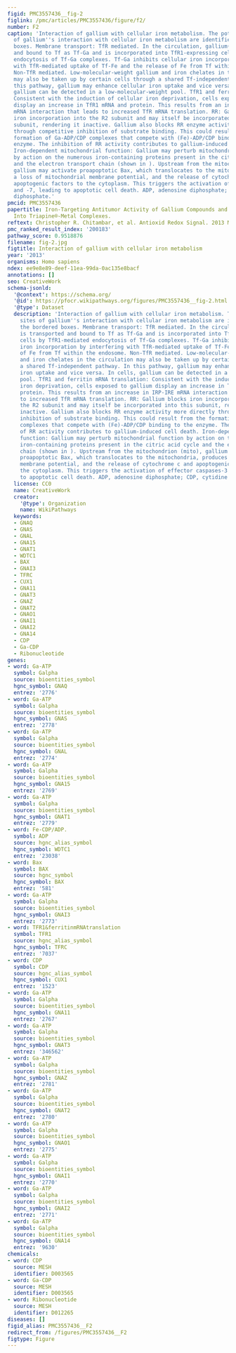 ```yaml
---
figid: PMC3557436__fig-2
figlink: /pmc/articles/PMC3557436/figure/f2/
number: F2
caption: 'Interaction of gallium with cellular iron metabolism. The potential sites
  of gallium''s interaction with cellular iron metabolism are identified in the bordered
  boxes. Membrane transport: TfR mediated. In the circulation, gallium(III) is transported
  and bound to Tf as Tf-Ga and is incorporated into TfR1-expressing cells by TfR1-mediated
  endocytosis of Tf-Ga complexes. Tf-Ga inhibits cellular iron incorporation by interfering
  with TfR-mediated uptake of Tf-Fe and the release of Fe from Tf within the endosome.
  Non-TfR mediated. Low-molecular-weight gallium and iron chelates in the circulation
  may also be taken up by certain cells through a shared Tf-independent pathway. In
  this pathway, gallium may enhance cellular iron uptake and vice versa. In cells,
  gallium can be detected in a low-molecular-weight pool. TfR1 and ferritin mRNA translation:
  Consistent with the induction of cellular iron deprivation, cells exposed to gallium
  display an increase in TfR1 mRNA and protein. This results from an increase in IRP-IRE
  mRNA interaction that leads to increased TfR mRNA translation. RR: Gallium blocks
  iron incorporation into the R2 subunit and may itself be incorporated into this
  subunit, rendering it inactive. Gallium also blocks RR enzyme activity more directly
  through competitive inhibition of substrate binding. This could result from the
  formation of Ga-ADP/CDP complexes that compete with (Fe)-ADP/CDP binding to the
  enzyme. The inhibition of RR activity contributes to gallium-induced cell death.
  Iron-dependent mitochondrial function: Gallium may perturb mitochondrial function
  by action on the numerous iron-containing proteins present in the citric acid cycle
  and the electron transport chain (shown in ). Upstream from the mitochondrion (mito),
  gallium may activate proapoptotic Bax, which translocates to the mitochondria, produces
  a loss of mitochondrial membrane potential, and the release of cytochrome c and
  apoptogenic factors to the cytoplasm. This triggers the activation of effector caspases-3
  and -7, leading to apoptotic cell death. ADP, adenosine diphosphate; CDP, cytidine
  diphosphate.'
pmcid: PMC3557436
papertitle: Iron-Targeting Antitumor Activity of Gallium Compounds and Novel Insights
  Into Triapine®-Metal Complexes.
reftext: Christopher R. Chitambar, et al. Antioxid Redox Signal. 2013 Mar 10;18(8):956-972.
pmc_ranked_result_index: '200183'
pathway_score: 0.9518876
filename: fig-2.jpg
figtitle: Interaction of gallium with cellular iron metabolism
year: '2013'
organisms: Homo sapiens
ndex: ee9e8e89-deef-11ea-99da-0ac135e8bacf
annotations: []
seo: CreativeWork
schema-jsonld:
  '@context': https://schema.org/
  '@id': https://pfocr.wikipathways.org/figures/PMC3557436__fig-2.html
  '@type': Dataset
  description: 'Interaction of gallium with cellular iron metabolism. The potential
    sites of gallium''s interaction with cellular iron metabolism are identified in
    the bordered boxes. Membrane transport: TfR mediated. In the circulation, gallium(III)
    is transported and bound to Tf as Tf-Ga and is incorporated into TfR1-expressing
    cells by TfR1-mediated endocytosis of Tf-Ga complexes. Tf-Ga inhibits cellular
    iron incorporation by interfering with TfR-mediated uptake of Tf-Fe and the release
    of Fe from Tf within the endosome. Non-TfR mediated. Low-molecular-weight gallium
    and iron chelates in the circulation may also be taken up by certain cells through
    a shared Tf-independent pathway. In this pathway, gallium may enhance cellular
    iron uptake and vice versa. In cells, gallium can be detected in a low-molecular-weight
    pool. TfR1 and ferritin mRNA translation: Consistent with the induction of cellular
    iron deprivation, cells exposed to gallium display an increase in TfR1 mRNA and
    protein. This results from an increase in IRP-IRE mRNA interaction that leads
    to increased TfR mRNA translation. RR: Gallium blocks iron incorporation into
    the R2 subunit and may itself be incorporated into this subunit, rendering it
    inactive. Gallium also blocks RR enzyme activity more directly through competitive
    inhibition of substrate binding. This could result from the formation of Ga-ADP/CDP
    complexes that compete with (Fe)-ADP/CDP binding to the enzyme. The inhibition
    of RR activity contributes to gallium-induced cell death. Iron-dependent mitochondrial
    function: Gallium may perturb mitochondrial function by action on the numerous
    iron-containing proteins present in the citric acid cycle and the electron transport
    chain (shown in ). Upstream from the mitochondrion (mito), gallium may activate
    proapoptotic Bax, which translocates to the mitochondria, produces a loss of mitochondrial
    membrane potential, and the release of cytochrome c and apoptogenic factors to
    the cytoplasm. This triggers the activation of effector caspases-3 and -7, leading
    to apoptotic cell death. ADP, adenosine diphosphate; CDP, cytidine diphosphate.'
  license: CC0
  name: CreativeWork
  creator:
    '@type': Organization
    name: WikiPathways
  keywords:
  - GNAQ
  - GNAS
  - GNAL
  - GNA15
  - GNAT1
  - WDTC1
  - BAX
  - GNAI3
  - TFRC
  - CUX1
  - GNA11
  - GNAT3
  - GNAZ
  - GNAT2
  - GNAO1
  - GNAI1
  - GNAI2
  - GNA14
  - CDP
  - Ga-CDP
  - Ribonucleotide
genes:
- word: Ga-ATP
  symbol: Galpha
  source: bioentities_symbol
  hgnc_symbol: GNAQ
  entrez: '2776'
- word: Ga-ATP
  symbol: Galpha
  source: bioentities_symbol
  hgnc_symbol: GNAS
  entrez: '2778'
- word: Ga-ATP
  symbol: Galpha
  source: bioentities_symbol
  hgnc_symbol: GNAL
  entrez: '2774'
- word: Ga-ATP
  symbol: Galpha
  source: bioentities_symbol
  hgnc_symbol: GNA15
  entrez: '2769'
- word: Ga-ATP
  symbol: Galpha
  source: bioentities_symbol
  hgnc_symbol: GNAT1
  entrez: '2779'
- word: Fe-CDP/ADP.
  symbol: ADP
  source: hgnc_alias_symbol
  hgnc_symbol: WDTC1
  entrez: '23038'
- word: Bax
  symbol: BAX
  source: hgnc_symbol
  hgnc_symbol: BAX
  entrez: '581'
- word: Ga-ATP
  symbol: Galpha
  source: bioentities_symbol
  hgnc_symbol: GNAI3
  entrez: '2773'
- word: TFR1&ferritinmRNAtranslation
  symbol: TFR1
  source: hgnc_alias_symbol
  hgnc_symbol: TFRC
  entrez: '7037'
- word: CDP
  symbol: CDP
  source: hgnc_alias_symbol
  hgnc_symbol: CUX1
  entrez: '1523'
- word: Ga-ATP
  symbol: Galpha
  source: bioentities_symbol
  hgnc_symbol: GNA11
  entrez: '2767'
- word: Ga-ATP
  symbol: Galpha
  source: bioentities_symbol
  hgnc_symbol: GNAT3
  entrez: '346562'
- word: Ga-ATP
  symbol: Galpha
  source: bioentities_symbol
  hgnc_symbol: GNAZ
  entrez: '2781'
- word: Ga-ATP
  symbol: Galpha
  source: bioentities_symbol
  hgnc_symbol: GNAT2
  entrez: '2780'
- word: Ga-ATP
  symbol: Galpha
  source: bioentities_symbol
  hgnc_symbol: GNAO1
  entrez: '2775'
- word: Ga-ATP
  symbol: Galpha
  source: bioentities_symbol
  hgnc_symbol: GNAI1
  entrez: '2770'
- word: Ga-ATP
  symbol: Galpha
  source: bioentities_symbol
  hgnc_symbol: GNAI2
  entrez: '2771'
- word: Ga-ATP
  symbol: Galpha
  source: bioentities_symbol
  hgnc_symbol: GNA14
  entrez: '9630'
chemicals:
- word: CDP
  source: MESH
  identifier: D003565
- word: Ga-CDP
  source: MESH
  identifier: D003565
- word: Ribonucleotide
  source: MESH
  identifier: D012265
diseases: []
figid_alias: PMC3557436__F2
redirect_from: /figures/PMC3557436__F2
figtype: Figure
---
```

